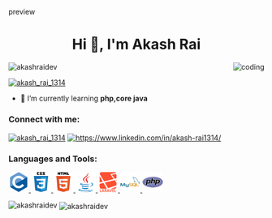 preview
<h1 align="center">Hi 👋, I'm Akash Rai</h1>
<img align="right" alt="coding" widht="400" src="https://user-images.githubusercontent.com/55389276/140866485-8fb1c876-9a8f-4d6a-98dc-08c4981eaf70.gif">
<p align="left"> <img src="https://komarev.com/ghpvc/?username=akashraidev&label=Profile%20views&color=0e75b6&style=flat" alt="akashraidev" /> </p>

<p align="left"> <a href="https://twitter.com/akash_rai_1314" target="blank"><img src="https://img.shields.io/twitter/follow/akash_rai_1314?logo=twitter&style=for-the-badge" alt="akash_rai_1314" /></a> </p>

- 🌱 I’m currently learning **php,core java**

<h3 align="left">Connect with me:</h3>
<p align="left">
<a href="https://twitter.com/akash_rai_1314" target="blank"><img align="center" src="https://raw.githubusercontent.com/rahuldkjain/github-profile-readme-generator/master/src/images/icons/Social/twitter.svg" alt="akash_rai_1314" height="30" width="40" /></a>
<a href="https://linkedin.com/in/https://www.linkedin.com/in/akash-rai1314/" target="blank"><img align="center" src="https://raw.githubusercontent.com/rahuldkjain/github-profile-readme-generator/master/src/images/icons/Social/linked-in-alt.svg" alt="https://www.linkedin.com/in/akash-rai1314/" height="30" width="40" /></a>
</p>

<h3 align="left">Languages and Tools:</h3>
<p align="left"> <a href="https://www.cprogramming.com/" target="_blank" rel="noreferrer"> <img src="https://raw.githubusercontent.com/devicons/devicon/master/icons/c/c-original.svg" alt="c" width="40" height="40"/> </a> <a href="https://www.w3schools.com/css/" target="_blank" rel="noreferrer"> <img src="https://raw.githubusercontent.com/devicons/devicon/master/icons/css3/css3-original-wordmark.svg" alt="css3" width="40" height="40"/> </a> <a href="https://www.w3.org/html/" target="_blank" rel="noreferrer"> <img src="https://raw.githubusercontent.com/devicons/devicon/master/icons/html5/html5-original-wordmark.svg" alt="html5" width="40" height="40"/> </a> <a href="https://www.java.com" target="_blank" rel="noreferrer"> <img src="https://raw.githubusercontent.com/devicons/devicon/master/icons/java/java-original.svg" alt="java" width="40" height="40"/> </a> <a href="https://laravel.com/" target="_blank" rel="noreferrer"> <img src="https://raw.githubusercontent.com/devicons/devicon/master/icons/laravel/laravel-plain-wordmark.svg" alt="laravel" width="40" height="40"/> </a> <a href="https://www.mysql.com/" target="_blank" rel="noreferrer"> <img src="https://raw.githubusercontent.com/devicons/devicon/master/icons/mysql/mysql-original-wordmark.svg" alt="mysql" width="40" height="40"/> </a> <a href="https://www.php.net" target="_blank" rel="noreferrer"> <img src="https://raw.githubusercontent.com/devicons/devicon/master/icons/php/php-original.svg" alt="php" width="40" height="40"/> </a> </p>

<p><img align="left" src="https://github-readme-stats.vercel.app/api/top-langs?username=akashraidev&show_icons=true&locale=en&layout=compact" alt="akashraidev" /></p>

<p>&nbsp;<img align="center" src="https://github-readme-stats.vercel.app/api?username=akashraidev&show_icons=true&locale=en" alt="akashraidev" /></p>

